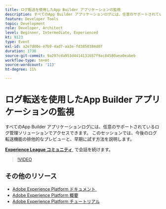 ```yaml
---
title: ログ転送を使用したApp Builder アプリケーションの監視
description: すべてのApp Builder アプリケーションログには、任意のサポートされているログ管理ソリューションでアクセスできます。 このセッションでは、今後のログ転送機能の排他的なプレビューと、早期に試す方法を説明します。
feature: Developer Tools
topic: Development
role: Developer, Architect
level: Beginner, Intermediate, Experienced
kt: 9123
type: Event
exl-id: a2e7d00e-e7b9-4ad7-aa3e-fd3850384d07
duration: 1738
source-git-commit: 9a297cda953d4414131657f9ac84580aea0eabeb
workflow-type: tm+mt
source-wordcount: '113'
ht-degree: 11%

---
```


# ログ転送を使用したApp Builder アプリケーションの監視

すべてのApp Builder アプリケーションログには、任意のサポートされているログ管理ソリューションでアクセスできます。 このセッションでは、今後のログ転送機能の排他的なプレビューと、早期に試す方法を説明します。

**[Experience League コミュニティ &#x200B;](https://adobe.ly/3zXM3rp)** で会話を続けます。

>[!VIDEO](https://video.tv.adobe.com/v/337568/?quality=12&learn=on&hidetitle=true)

## その他のリソース

- [Adobe Experience Platform ドキュメント &#x200B;](https://experienceleague.adobe.com/docs/experience-platform.html?lang=ja)
- [Adobe Experience Platform 概要](https://experienceleague.adobe.com/docs/experience-platform/landing/home.html?lang=ja)
- [Adobe Experience Platform チュートリアル](https://experienceleague.adobe.com/docs/platform-learn/tutorials/overview.html?lang=ja)
